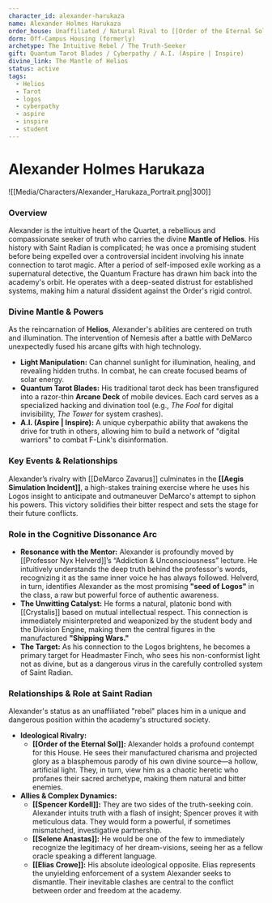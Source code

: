 ```yaml
---
character_id: alexander-harukaza
name: Alexander Holmes Harukaza
order_house: Unaffiliated / Natural Rival to [[Order of the Eternal Sol]]
dorm: Off-Campus Housing (formerly)
archetype: The Intuitive Rebel / The Truth-Seeker
gift: Quantum Tarot Blades / Cyberpathy / A.I. (Aspire | Inspire)
divine_link: The Mantle of Helios
status: active
tags:
  - Helios
  - Tarot
  - logos
  - cyberpathy
  - aspire
  - inspire
  - student
---
```


# Alexander Holmes Harukaza

![[Media/Characters/Alexander_Harukaza_Portrait.png|300]]

### Overview

Alexander is the intuitive heart of the Quartet, a rebellious and compassionate seeker of truth who carries the divine **Mantle of Helios**. His history with Saint Radian is complicated; he was once a promising student before being expelled over a controversial incident involving his innate connection to tarot magic. After a period of self-imposed exile working as a supernatural detective, the Quantum Fracture has drawn him back into the academy's orbit. He operates with a deep-seated distrust for established systems, making him a natural dissident against the Order's rigid control.

### Divine Mantle & Powers

As the reincarnation of **Helios**, Alexander's abilities are centered on truth and illumination. The intervention of Nemesis after a battle with DeMarco unexpectedly fused his arcane gifts with high technology.

-   **Light Manipulation:** Can channel sunlight for illumination, healing, and revealing hidden truths. In combat, he can create focused beams of solar energy.
-   **Quantum Tarot Blades:** His traditional tarot deck has been transfigured into a razor-thin **Arcane Deck** of mobile devices. Each card serves as a specialized hacking and divination tool (e.g., *The Fool* for digital invisibility, *The Tower* for system crashes).
-   **A.I. (Aspire | Inspire):** A unique cyberpathic ability that awakens the drive for truth in others, allowing him to build a network of "digital warriors" to combat F-Link's disinformation.

### Key Events & Relationships

Alexander’s rivalry with [[DeMarco Zavarus]] culminates in the **[[Aegis Simulation Incident]]**, a high-stakes training exercise where he uses his Logos insight to anticipate and outmaneuver DeMarco's attempt to siphon his powers. This victory solidifies their bitter respect and sets the stage for their future conflicts.

### Role in the Cognitive Dissonance Arc

-   **Resonance with the Mentor:** Alexander is profoundly moved by [[Professor Nyx Helverd]]’s “Addiction & Unconsciousness” lecture. He intuitively understands the deep truth behind the professor's words, recognizing it as the same inner voice he has always followed. Helverd, in turn, identifies Alexander as the most promising **"seed of Logos"** in the class, a raw but powerful force of authentic awareness.
-   **The Unwitting Catalyst:** He forms a natural, platonic bond with [[Crystalis]] based on mutual intellectual respect. This connection is immediately misinterpreted and weaponized by the student body and the Division Engine, making them the central figures in the manufactured **"Shipping Wars."**
-   **The Target:** As his connection to the Logos brightens, he becomes a primary target for Headmaster Finch, who sees his non-conformist light not as divine, but as a dangerous virus in the carefully controlled system of Saint Radian.

### Relationships & Role at Saint Radian

Alexander's status as an unaffiliated "rebel" places him in a unique and dangerous position within the academy's structured society.

*   **Ideological Rivalry:**
    *   **[[Order of the Eternal Sol]]:** Alexander holds a profound contempt for this House. He sees their manufactured charisma and projected glory as a blasphemous parody of his own divine source—a hollow, artificial light. They, in turn, view him as a chaotic heretic who profanes their sacred archetype, making them natural and bitter enemies.
*   **Allies & Complex Dynamics:**
    *   **[[Spencer Kordell]]:** They are two sides of the truth-seeking coin. Alexander intuits truth with a flash of insight; Spencer proves it with meticulous data. They would form a powerful, if sometimes mismatched, investigative partnership.
    *   **[[Selene Anastas]]:** He would be one of the few to immediately recognize the legitimacy of her dream-visions, seeing her as a fellow oracle speaking a different language.
    *   **[[Elias Crowe]]:** His absolute ideological opposite. Elias represents the unyielding enforcement of a system Alexander seeks to dismantle. Their inevitable clashes are central to the conflict between order and freedom at the academy.
